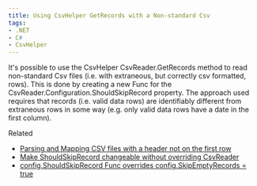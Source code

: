 ```yaml
---
title: Using CsvHelper GetRecords with a Non-standard Csv
tags:
- .NET
- C#
- CsvHelper
---
```

It's possible to use the CsvHelper CsvReader.GetRecords method to read non-standard Csv files (i.e. with extraneous, but correctly csv formatted, rows). This is done by creating a new Func for the CsvReader.Configuration.ShouldSkipRecord property. The approach used requires that records (i.e. valid data rows) are identifiably different from extraneous rows in some way (e.g. only valid data rows have a date in the first column).

Related

- [Parsing and Mapping CSV files with a header not on the first row](https://github.com/JoshClose/CsvHelper/issues/523)
- [Make ShouldSkipRecord changeable without overriding CsvReader](https://github.com/JoshClose/CsvHelper/issues/529)
- [config.ShouldSkipRecord Func overrides config.SkipEmptyRecords = true](https://github.com/JoshClose/CsvHelper/issues/575)